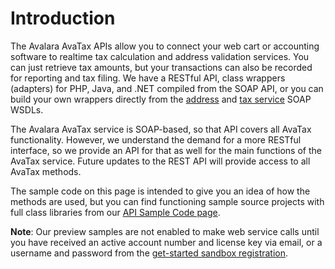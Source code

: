 # Introduction

The Avalara AvaTax APIs allow you to connect your web cart or accounting software to realtime tax calculation and address validation services. You can just retrieve tax amounts, but your transactions can also be recorded for reporting and tax filing. We have a RESTful API, class wrappers (adapters) for PHP, Java, and .NET compiled from the SOAP API, or you can build your own wrappers directly from the [address](https://development.avalara.net/address/addresssvc.wsdl) and [tax service](https://development.avalara.net/tax/taxsvc.wsdl) SOAP WSDLs.

The Avalara AvaTax service is SOAP-based, so that API covers all AvaTax functionality. However, we understand the demand for a more RESTful interface, so we provide an API for that as well for the main functions of the AvaTax service. Future updates to the REST API will provide access to all AvaTax methods.

The sample code on this page is intended to give you an idea of how the methods are used, but you can find functioning sample source projects with full class libraries from our <a href='http://github.com/avadev'>API Sample Code page</a>.

__Note__: Our preview samples are not enabled to make web service calls until you have received an active account number and license key via email, or a username and password from the <a href='http://developer.avalara.com/getting-started'>get-started sandbox registration</a>.
